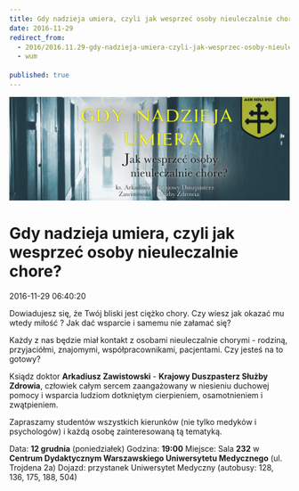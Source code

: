 ```yaml
---
title: Gdy nadzieja umiera, czyli jak wesprzeć osoby nieuleczalnie chore?
date: 2016-11-29
redirect_from: 
  - 2016/2016.11.29-gdy-nadzieja-umiera-czyli-jak-wesprzec-osoby-nieuleczalnie-chore
  - wum

published: true
---
```



![/assets/posts/2016/2016-11-29-gdy-nadzieja-umiera-czyli-jak-wesprzec-osoby-nieuleczalnie-chore/gnu.png](/assets/posts/2016/2016-11-29-gdy-nadzieja-umiera-czyli-jak-wesprzec-osoby-nieuleczalnie-chore/gnu.png)

# Gdy nadzieja umiera, czyli jak wesprzeć osoby nieuleczalnie chore?

<time>2016-11-29 06:40:20</time>



Dowiadujesz się, że Twój bliski jest ciężko chory. Czy wiesz jak okazać mu wtedy miłość ? Jak dać wsparcie i samemu nie załamać się? 
 
 Każdy z nas będzie miał kontakt z osobami nieuleczalnie chorymi - rodziną, przyjaciółmi, znajomymi, współpracownikami, pacjentami. Czy jesteś na to gotowy? 
 
 Ksiądz doktor **Arkadiusz Zawistowski** - **Krajowy Duszpasterz Służby Zdrowia**, człowiek całym sercem zaangażowany w niesieniu duchowej pomocy i wsparcia ludziom dotkniętym cierpieniem, osamotnieniem i zwątpieniem.
 
 Zapraszamy studentów wszystkich kierunków (nie tylko medyków i psychologów) i każdą osobę zainteresowaną tą tematyką.
 
 Data: **12 grudnia** (poniedziałek) 
 Godzina: **19:00**
 Miejsce: Sala **232** w **Centrum Dydaktycznym Warszawskiego Uniwersytetu Medycznego** (ul. Trojdena 2a)
 Dojazd: przystanek Uniwersytet Medyczny (autobusy: 128, 136, 175, 188, 504)


<!--{{json:{"created_date":"2016-11-29 06:40:20","publish_down":"0000-00-00 00:00:00","id":"5472"}}}-->